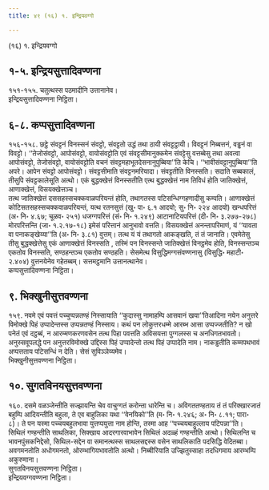 ```yaml
---
title: ४९ (१६) १. इन्द्रियवग्गो

---
```

(१६) १. इन्द्रियवग्गो  


## १-५. इन्द्रियसुत्तादिवण्णना

१५१-१५५. चतुत्थस्स पठमादीनि उत्तानानेव।  
इन्द्रियसुत्तादिवण्णना निट्ठिता।  


## ६-८. कप्पसुत्तादिवण्णना

१५६-१५८. छट्ठे संवट्टनं विनस्सनं संवट्टो, संवट्टतो उद्धं तथा ठायी संवट्टट्ठायी। विवट्टनं निब्बत्तनं, वड्ढनं वा विवट्टो। ‘‘तेजोसंवट्टो, आपोसंवट्टो, वायोसंवट्टोति एवं संवट्टसीमानुक्कमेन संवट्टेसु वत्तब्बेसु तथा अवत्वा आपोसंवट्टो, तेजोसंवट्टो, वायोसंवट्टोति वचनं संवट्टमहाभूतदेसनानुपुब्बिया’’ति केचि। ‘‘भावीसंवट्टानुपुब्बिया’’ति अपरे। आपेन संवट्टो आपोसंवट्टो। संवट्टसीमाति संवट्टनमरियादा। संवट्टतीति विनस्सति। सदाति सब्बकालं, तीसुपि संवट्टकालेसूति अत्थो। एकं बुद्धक्खेत्तं विनस्सतीति एत्थ बुद्धक्खेत्तं नाम तिविधं होति जातिक्खेत्तं, आणाक्खेत्तं, विसयक्खेत्तञ्च।  
तत्थ जातिक्खेत्तं दससहस्सचक्कवाळपरियन्तं होति, तथागतस्स पटिसन्धिग्गहणादीसु कम्पति। आणाक्खेत्तं कोटिसतसहस्सचक्कवाळपरियन्तं, यत्थ रतनसुत्तं (खु॰ पा॰ ६.१ आदयो; सु॰ नि॰ २२४ आदयो) खन्धपरित्तं (अ॰ नि॰ ४.६७; चूळव॰ २५१) धजग्गपरित्तं (सं॰ नि॰ १.२४९) आटानाटियपरित्तं (दी॰ नि॰ ३.२७७-२७८) मोरपरित्तन्ति (जा॰ १.२.१७-१८) इमेसं परित्तानं आनुभावो वत्तति। विसयक्खेत्तं अनन्तापरिमाणं, यं ‘‘यावता वा पनाकङ्खेय्या’’ति (अ॰ नि॰ ३.८१) वुत्तम्। तत्थ यं यं तथागतो आकङ्खति, तं तं जानाति। एवमेतेसु तीसु बुद्धक्खेत्तेसु एकं आणाक्खेत्तं विनस्सति , तस्मिं पन विनस्सन्ते जातिक्खेत्तं विनट्ठमेव होति, विनस्सन्तञ्च एकतोव विनस्सति, सण्ठहन्तञ्च एकतोव सण्ठहति। सेसमेत्थ विसुद्धिमग्गसंवण्णनासु (विसुद्धि॰ महाटी॰ २.४०४) वुत्तनयेनेव गहेतब्बम्। सत्तमट्ठमानि उत्तानत्थानेव।  
कप्पसुत्तादिवण्णना निट्ठिता।  


## ९. भिक्खुनीसुत्तवण्णना

१५९. नवमे एवं पवत्तं पच्चुप्पन्नतण्हं निस्सायाति ‘‘कुदास्सु नामाहम्पि आसवानं खया’’तिआदिना नयेन अनुत्तरे विमोक्खे पिहं उप्पादेन्तस्स उप्पन्नतण्हं निस्साय। कथं पन लोकुत्तरधम्मे आरब्भ आसा उप्पज्जतीति? न खो पनेतं एवं दट्ठब्बं, न आरम्मणकरणवसेन तत्थ पिहा पवत्तति अविसयत्ता पुग्गलस्स च अनधिगतभावतो। अनुस्सवूपलद्धे पन अनुत्तरविमोक्खे उद्दिस्स पिहं उप्पादेन्तो तत्थ पिहं उप्पादेति नाम। नाकड्ढतीति कम्मपथभावं अप्पत्तताय पटिसन्धिं न देति। सेसं सुविञ्ञेय्यमेव।  
भिक्खुनीसुत्तवण्णना निट्ठिता।  


## १०. सुगतविनयसुत्तवण्णना

१६०. दसमे वळञ्जेन्तीति सज्झायन्ति चेव वाचुग्गतं करोन्ता धारेन्ति च। अविगततण्हताय तं तं परिक्खारजातं बहुम्पि आदियन्तीति बहुला, ते एव बाहुलिका यथा ‘‘वेनयिको’’ति (म॰ नि॰ १.२४६; अ॰ नि॰ ८.११; पारा॰ ८)। ते पन यस्मा पच्चयबहुलभावा युत्तप्पयुत्ता नाम होन्ति, तस्मा आह ‘‘पच्चयबाहुल्लाय पटिपन्ना’’ति। सिथिलं गण्हन्तीति साथलिका, सिक्खाय आदरगारवाभावेन सिथिलं अदळ्हं गण्हन्तीति अत्थो। सिथिलन्ति च भावनपुंसकनिद्देसो, सिथिल-सद्देन वा समानत्थस्स साथलसद्दस्स वसेन साथलिकाति पदसिद्धि वेदितब्बा। अवगमनतोति अधोगमनतो, ओरम्भागियभावतोति अत्थो। निब्बीरियाति उज्झितुस्साहा तदधिगमाय आरम्भम्पि अकुरुमाना।  
सुगतविनयसुत्तवण्णना निट्ठिता।  
इन्द्रियवग्गवण्णना निट्ठिता।  